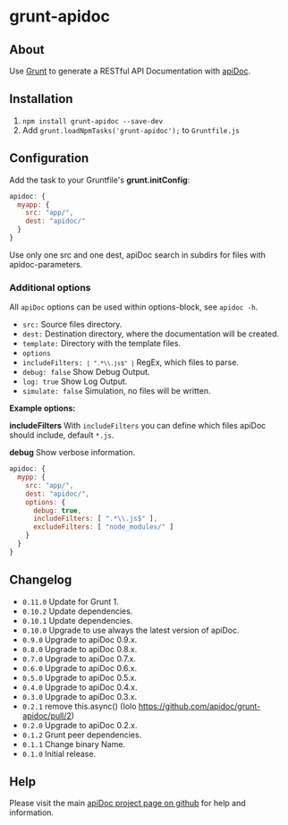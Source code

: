 # grunt-apidoc

## About

Use [Grunt](https://gruntjs.com/) to generate a RESTful API Documentation with [apiDoc](http://apidocjs.com).

## Installation

1. `npm install grunt-apidoc --save-dev`
2. Add `grunt.loadNpmTasks('grunt-apidoc');` to `Gruntfile.js`

## Configuration

Add the task to your Gruntfile's **grunt.initConfig**:

```javascript
apidoc: {
  myapp: {
    src: "app/",
    dest: "apidoc/"
  }
}
```

Use only one src and one dest, apiDoc search in subdirs for files with apidoc-parameters.


### Additional options

All `apiDoc` options can be used within options-block, see `apidoc -h`.

* <code>src:</code> Source files directory.
* <code>dest:</code> Destination directory, where the documentation will be created.
* <code>template:</code> Directory with the template files.
* <code>options</code>
* <code>includeFilters: `[ ".*\\.js$" ]`</code> RegEx, which files to parse.
* <code>debug: false</code> Show Debug Output.
* <code>log: true</code> Show Log Output.
* <code>simulate: false</code> Simulation, no files will be written.

**Example options:**

**includeFilters**
With `includeFilters` you can define which files apiDoc should include, default `*.js`.

**debug**
Show verbose information.

```javascript
apidoc: {
  mypp: {
    src: "app/",
    dest: "apidoc/",
    options: {
      debug: true,
      includeFilters: [ ".*\\.js$" ],
      excludeFilters: [ "node_modules/" ]
    }
  }
}
```


## Changelog

* `0.11.0` Update for Grunt 1.
* `0.10.2` Update dependencies.
* `0.10.1` Update dependencies.
* `0.10.0` Upgrade to use always the latest version of apiDoc.
* `0.9.0` Upgrade to apiDoc 0.9.x.
* `0.8.0` Upgrade to apiDoc 0.8.x.
* `0.7.0` Upgrade to apiDoc 0.7.x.
* `0.6.0` Upgrade to apiDoc 0.6.x.
* `0.5.0` Upgrade to apiDoc 0.5.x.
* `0.4.0` Upgrade to apiDoc 0.4.x.
* `0.3.0` Upgrade to apiDoc 0.3.x.
* `0.2.1` remove this.async() (Iolo https://github.com/apidoc/grunt-apidoc/pull/2)
* `0.2.0` Upgrade to apiDoc 0.2.x.
* `0.1.2` Grunt peer dependencies.
* `0.1.1` Change binary Name.
* `0.1.0` Initial release.


## Help

Please visit the main [apiDoc project page on github](https://github.com/apidoc/apidoc) for help and information.
